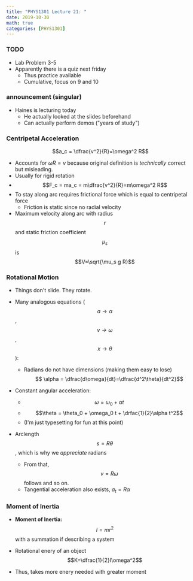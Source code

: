 ```yaml
---
title: "PHYS1301 Lecture 21: "
date: 2019-10-30
math: true 
categories: [PHYS1301]
---
```


### TODO

- Lab Problem 3-5
- Apparently there is a quiz next friday
    - Thus practice available 
    - Cumulative, focus on 9 and 10

### announcement (singular)

- Haines is lecturing today
    - He actually looked at the slides beforehand
    - Can actually perform demos ("years of study")

### Centripetal Acceleration

$$a_c = \dfrac{v^2}{R}=\omega^2 R$$
- Accounts for $\omega R = v$ because original definition is *technically* correct but misleading.
- Usually for rigid rotation
- $$F_c = ma_c = m\dfrac{v^2}{R}=m\omega^2  R$$
- To stay along arc requires frictional force which is equal to centripetal force
    - Friction is static since no radial velocity
- Maximum velocity along arc with radius $$r$$ and static friction coefficient $$\mu_s$$ is 
$$V=\sqrt{\mu_s g R}$$

### Rotational Motion

- Things don't slide. They rotate.
- Many analogous equations ($$a\to\alpha$$, $$v\to\omega$$, $$x\to\theta$$):
    - Radians do not have dimensions (making them easy to lose)
$$ \alpha = \dfrac{d\omega}{dt}=\dfrac{d^2\theta}{dt^2}$$

- Constant angular acceleration:
    - $$\omega = \omega_0 + \alpha t$$
    - $$\theta = \theta_0 + \omega_0 t + \drfac{1}{2}\alpha t^2$$
    - (I'm just typesetting for fun at this point)
- Arclength $$s=R\theta$$, which is why we *appreciate* radians
    - From that, $$v=R\omega$$ follows and so on.
    - Tangential acceleration also exists, $a_t = R\alpha$

### Moment of Inertia

- **Moment of Inertia:** $$I=mr^2$$ with a summation if describing a system
- Rotational enery of an object
$$K=\dfrac{1}{2}I\omega^2$$

- Thus, takes more enery needed with greater moment
